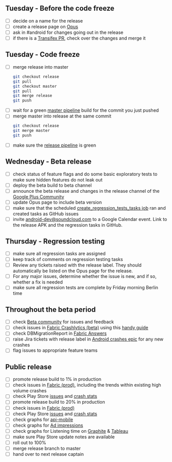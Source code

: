 ## Tuesday - Before the code freeze
- [ ] decide on a name for the release
- [ ] create a release page on [Opus](https://opus.soundcloud.com/display/ANDR/Releases)
- [ ] ask in #android for changes going out in the release
- [ ] if there is a [Transifex PR](https://github.com/soundcloud/android-listeners/pulls?utf8=%E2%9C%93&q=is%3Aopen%20is%3Apr%20author%3Asc-mobile-ci%20transifex%20in%3Atitle%20), check over the changes and merge it

## Tuesday - Code freeze
- [ ] merge release into master
    ```bash
    git checkout release
    git pull
    git checkout master
    git pull
    git merge release
    git push
    ```
- [ ] wait for a green [master pipeline](http://mobile-jenkins.int.s-cloud.net/view/Android_Listener/job/Android_Listener_Master_Pipeline/) build for the commit you just pushed
- [ ] merge master into release at the same commit
    ```bash
    git checkout release
    git merge master
    git push
    ```
- [ ] make sure the [release pipeline](http://mobile-jenkins.int.s-cloud.net/view/Android_Listeners_Release/) is green

## Wednesday - Beta release
- [ ] check status of feature flags and do some basic exploratory tests to make sure hidden features do not leak out
- [ ] deploy the beta build to beta channel
- [ ] announce the beta release and changes in the release channel of the [Google Plus Community](https://plus.google.com/u/0/communities/100538417567948193266)
- [ ] update Opus page to include beta version
- [ ] make sure that the scheduled [create_regression_tests_tasks job](http://mobile-jenkins.int.s-cloud.net/job/create_android_regression_test_tasks/) ran and created tasks as GitHub issues
- [ ] invite android-dev@soundcloud.com to a Google Calendar event. Link to the release APK and the regression tasks in GitHub.

## Thursday - Regression testing
- [ ] make sure all regression tasks are assigned
- [ ] keep track of comments on regression testing tasks
- [ ] Review any tickets raised with the release label. They should automatically be listed on the Opus page for the release.
- [ ] For any major issues, determine whether the issue is new, and if so, whether a fix is needed
- [ ] make sure all regression tests are complete by Friday morning Berlin time

## Throughout the beta period

- [ ] check [Beta community](https://plus.google.com/u/0/communities/100538417567948193266/) for issues and feedback 
- [ ] check issues in [Fabric Crashlytics (beta)](https://fabric.io/soundcloudandroid/android/apps/com.soundcloud.android) using this [handy guide](https://github.com/soundcloud/android-listeners/wiki/Releasing#reviewing-crash-data)
- [ ] check DBMigrationReport in [Fabric Answers](https://fabric.io/soundcloudandroid/android/apps/com.soundcloud.android/answers/events/custom?event_type=DBMigrationsReport)
- [ ] raise Jira tickets with release label in [Android crashes epic](https://soundcloud.atlassian.net/browse/DROID-1388) for any new crashes
- [ ] flag issues to appropriate feature teams

## Public release

- [ ] promote release build to 1% in production
- [ ] check issues in [Fabric (prod)](https://fabric.io/soundcloudandroid/android/apps/com.soundcloud.android), including the trends within existing high volume crashes
- [ ] check Play Store [issues](https://play.google.com/apps/publish/?dev_acc=04754990293619832077#ErrorClusterListPlace:p=com.soundcloud.android&lr=LAST_24_HRS) and [crash stats](https://play.google.com/apps/publish/?dev_acc=04754990293619832077#AppHealthDetailsPlace:p=com.soundcloud.android&ahdt=CRASHES)
- [ ] promote release build to 20% in production
- [ ] check issues in [Fabric (prod)](https://fabric.io/soundcloudandroid/android/apps/com.soundcloud.android)
- [ ] check Play Store [issues](https://play.google.com/apps/publish/?dev_acc=04754990293619832077#ErrorClusterListPlace:p=com.soundcloud.android&lr=LAST_24_HRS) and [crash stats](https://play.google.com/apps/publish/?dev_acc=04754990293619832077#AppHealthDetailsPlace:p=com.soundcloud.android&ahdt=CRASHES)
- [ ] check graphs for [api-mobile](http://promdash.int.s-cloud.net/api-mobile)
- [ ] check graphs for [Ad impressions](http://promdash.int.s-cloud.net/ads-on-android)
- [ ] check graphs for Listening time on [Graphite](http://graphite.int.s-cloud.net/dashboard/#Audio) & [Tableau](http://tableau-browser.int.s-cloud.net/#ListeningActivity_0/ListeningTime)
- [ ] make sure Play Store update notes are available
- [ ] roll out to 100%
- [ ] merge release branch to master
- [ ] hand over to next release captain
